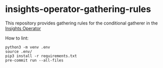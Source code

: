 # insights-operator-gathering-rules

This repository provides gathering rules for the conditional gatherer
in the [Insights Operator](https://github.com/openshift/insights-operator)

How to lint:

```shell script
python3 -m venv .env
source .env/
pip3 install -r requirements.txt
pre-commit run --all-files
```
